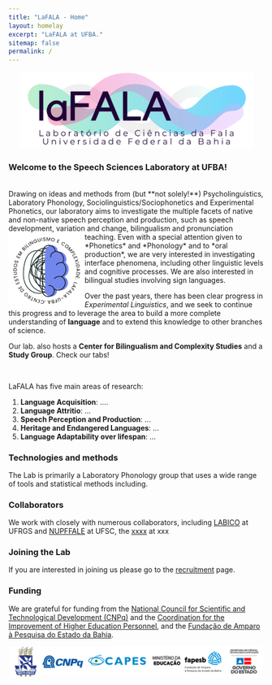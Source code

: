 ```yaml
---
title: "LaFALA - Home"
layout: homelay
excerpt: "LaFALA at UFBA."
sitemap: false
permalink: /
---
```


<p align="center">
  <img src="/images/lafala1.png" width="460"/>
</p>

### Welcome to the Speech Sciences Laboratory at UFBA!

<br/>
Drawing on ideas and methods from (but **not solely!**) Psycholinguistics, Laboratory Phonology, Sociolinguistics/Sociophonetics and Experimental Phonetics, our laboratory aims to investigate the multiple facets of native and non-native speech perception and production, such as speech development, variation and change, bilingualism and pronunciation teaching. 


<img align="left" src="/images/logocentro.png" width="150">
Even with a special attention given to *Phonetics* and *Phonology* and to *oral production*, we are very interested in investigating interface phenomena, including other linguistic levels and cognitive processes. We are also interested in bilingual studies involving sign languages. 

Over the past years, there has been clear progress in *Experimental Linguistics*, and we seek to continue this progress and to leverage the area to build a more complete understanding of **language** and to extend this knowledge to other branches of science.

Our lab. also hosts a **Center for Bilingualism and Complexity Studies** and a **Study Group**. Check our tabs!
<br clear="left"/>

<br/>

LaFALA has five main areas of research:

1. **Language Acquisition**: ....
2. **Language Attritio**: ...
3. **Speech Perception and Production**: ...
4. **Heritage and Endangered Languages**: ...
5. **Language Adaptability over lifespan**: ...


### Technologies and methods
The Lab is primarily a Laboratory Phonology group that uses a wide range of tools and statistical methods including.

### Collaborators
We work with closely with numerous collaborators, including [LABICO](https://www.mstatelab.com/) at UFRGS and [NUPFFALE](https://benderlab.ucsf.edu/lab-members) at UFSC, the [xxxx](https://www.psychiatry.pitt.edu/about-us/our-people/faculty/bernie-j-devlin-phd) at xxx

### Joining the Lab
If you are interested in joining us please go to the [recruitment](recruitment) page.

### Funding
We are grateful for funding from the [National Council for Scientific and Technological Development (CNPq)](https://www.gov.br/cnpq/pt-br) and the [Coordination for the Improvement of Higher Education Personnel](https://www.gov.br/capes/pt-br), and the [Fundação de Amparo à Pesquisa do Estado da Bahia](http://www.fapesb.ba.gov.br/).



<p align="center">
  <img src="/images/logos.png" width="500"/>
</p>
